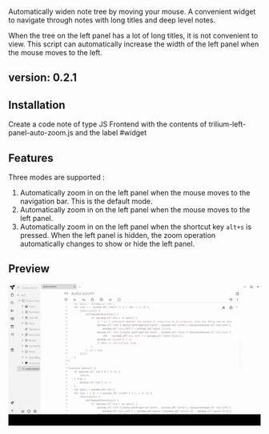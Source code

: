 Automatically widen note tree by moving your mouse. A convenient widget to navigate through notes with long titles and deep level notes.

When the tree on the left panel has a lot of long titles, it is not convenient to view. 
This script can automatically increase the width of the left panel when the mouse moves to the left.
## version: 0.2.1
## Installation
Create a code note of type JS Frontend with the contents of trilium-left-panel-auto-zoom.js and the label #widget
## Features
 Three modes are supported :
 1. Automatically zoom in on the left panel when the mouse moves to the navigation bar. This is the default mode.
 2. Automatically zoom in on the left panel when the mouse moves to the left panel.
 3. Automatically zoom in on the left panel when the shortcut key `alt+s` is pressed. 
When the left panel is hidden, the zoom operation automatically changes to show or hide the left panel. 
## Preview
![](./preview.gif)